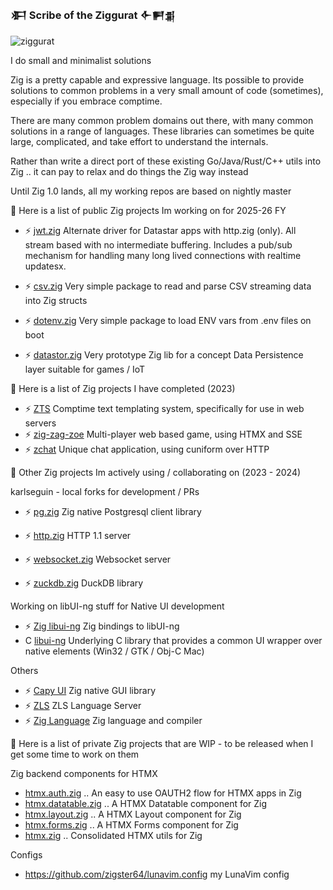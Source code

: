 ### 𒀳  Scribe of the Ziggurat  𒅆𒂍𒉪

![ziggurat](https://avatars.githubusercontent.com/u/72325365?s=400&u=34471213c3cd836b017b6b85db6546e83aec64f8&v=4)

I do small and minimalist solutions 

Zig is a pretty capable and expressive language. Its possible to provide solutions to common problems in a very small amount of code (sometimes), especially if you embrace comptime.

There are many common problem domains out there, with many common solutions in a range of languages. These libraries can sometimes be quite large, complicated, and take effort to understand the internals. 

Rather than write a direct port of these existing Go/Java/Rust/C++ utils into Zig .. it can pay to relax and do things the Zig way instead

Until Zig 1.0 lands, all my working repos are based on nightly master

🔭
Here is a list of public Zig projects Im working on for 2025-26 FY

- ⚡ [jwt.zig](https://github.com/zigster64/datastar.http.zig) Alternate driver for Datastar apps with http.zig (only). All stream based with no intermediate buffering. Includes a pub/sub mechanism for handling many long lived connections with realtime updatesx.

- ⚡ [csv.zig](https://github.com/zigster64/csv.zig) Very simple package to read and parse CSV streaming data into Zig structs
- ⚡ [dotenv.zig](https://github.com/zigster64/dotenv.zig) Very simple package to load ENV vars from .env files on boot

- ⚡ [datastor.zig](https://github.com/zigster64/datastor.zig) Very prototype Zig lib for a concept Data Persistence layer suitable for games / IoT

🔭
Here is a list of Zig projects I have completed (2023)
  
- ⚡ [ZTS](https://github.com/zigster64/zts)  Comptime text templating system, specifically for use in web servers
- ⚡ [zig-zag-zoe](https://github.com/zigster64/zig-zag-zoe)  Multi-player web based game, using HTMX and SSE
- ⚡ [zchat](https://github.com/zigster64/zchat)  Unique chat application, using cuniform over HTTP

👯 
Other Zig projects Im actively using / collaborating on (2023 - 2024)

karlseguin - local forks for development / PRs
- ⚡ [pg.zig](https://github.com/zigster64/pg.zig)  Zig native Postgresql client library

- ⚡ [http.zig](https://github.com/zigster64/http.zig)  HTTP 1.1 server
- ⚡ [websocket.zig](https://github.com/zigster64/websocket.zig)  Websocket server
- ⚡ [zuckdb.zig](https://github.com/zigster64/zuckdb.zig)  DuckDB library

Working on libUI-ng stuff for Native UI development
- ⚡ [Zig libui-ng](https://github.com/zigster64/zig-libui-ng) Zig bindings to libUI-ng
- C  [libui-ng](https://github.com/zigster64/libui-ng) Underlying C library that provides a common UI wrapper over native elements (Win32 / GTK / Obj-C Mac)
  
Others
- ⚡ [Capy UI](https://github.com/zigster64/capy)  Zig native GUI library
- ⚡ [ZLS](https://github.com/zigster64/zls)  ZLS Language Server
- ⚡ [Zig Language](https://github.com/zigster64/zig)  Zig language and compiler


🌱
Here is a list of private Zig projects that are WIP - to be released when I get some time to work on them

Zig backend components for HTMX

- [htmx.auth.zig](https://github.com/zigster64/htmx.auth.zig) .. An easy to use OAUTH2 flow for HTMX apps in Zig
- [htmx.datatable.zig](https://github.com/zigster64/htmx.datatable.zig)  .. A HTMX Datatable component for Zig
- [htmx.layout.zig](https://github.com/zigster64/htmx.layout.zig) .. A HTMX Layout component for Zig
- [htmx.forms.zig](https://github.com/zigster64/htmx.forms.zig) .. A HTMX Forms component for Zig
- [htmx.zig](https://github.com/zigster64/htmx.zig) .. Consolidated HTMX utils for Zig
  
<!--
**zigster64/zigster64** is a ✨ _special_ ✨ repository because its `README.md` (this file) appears on your GitHub profile.

Here are some ideas to get you started:

- 🔭 I’m currently working on ...
- 🌱 I’m currently learning ...
- 👯 I’m looking to collaborate on ...
- 🤔 I’m looking for help with ...
- 💬 Ask me about ...
- 📫 How to reach me: ...
- 😄 Pronouns: ...
- ⚡ Fun fact: ...
-->

Configs

- https://github.com/zigster64/lunavim.config my LunaVim config
